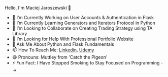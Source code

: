 Hello, I'm Maciej Jaroszewski 👋



- 🔭 I’m Currently Working on User Accounts & Authentication in Flask
- 🌱 I’m Currently Learning Generators and Iterators Protocol in Python
- 👯 I’m Looking to Collaborate on Creating Trading Strategy using TA Library 
- 🤔 I’m Looking for Help With Professional Portfolio Website
- 💬 Ask Me About Python and Flask Fundamentals
- 📫 How To Reach Me: [Linkedin](https://www.linkedin.com/in/maciej-jaroszewski-0aa0451bb/), [Udemy](https://www.udemy.com/user/maciej-jaroszewski-3/)
- 😄 Pronouns: Muttley from 'Catch the Pigeon'
- ⚡ Fun Fact: I Have Stopped Smoking to Stay Focused on Programming 
-->
